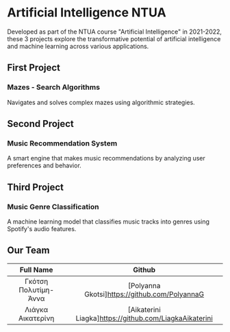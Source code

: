 # Artificial Intelligence NTUA
Developed as part of the NTUA course "Artificial Intelligence" in 2021-2022, these 3 projects explore the transformative potential of artificial intelligence and machine learning across various applications.

## First Project
### Mazes - Search Algorithms
Navigates and solves complex mazes using algorithmic strategies. 

## Second Project
### Music Recommendation System
A smart engine that makes music recommendations by analyzing user preferences and behavior.

## Third Project
### Music Genre Classification
A machine learning model that classifies music tracks into genres using Spotify's audio features.


## Our Team
Full Name| Github
| :---: | :---:
Γκότση Πολυτίμη-Άννα  | [Polyanna Gkotsi]https://github.com/PolyannaG
Λιάγκα Αικατερίνη  | [Aikaterini Liagka]https://github.com/LiagkaAikaterini

